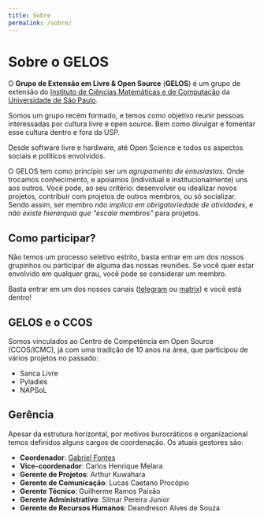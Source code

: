 ```yaml
---
title: Sobre
permalink: /sobre/
---
```


# Sobre o GELOS

O **Grupo de Extensão em Livre & Open Source** (**GELOS**) é um grupo de extensão
do [Instituto de Ciências Matemáticas e de Computação](https://icmc.usp.br) da
[Universidade de São Paulo](https://usp.br).

Somos um grupo recém formado, e temos como objetivo reunir pessoas interessadas
por cultura livre e open source. Bem como divulgar e fomentar esse cultura
dentro e fora da USP.

Desde software livre e hardware, até Open Science e todos os aspectos sociais
e políticos envolvidos.

O GELOS tem como princípio ser um *agrupamento de entusiastas*. Onde trocamos
conhecimento, e apoiamos (individual e institucionalmente) uns aos outros. Você
pode, ao seu critério: desenvolver ou idealizar novos projetos, contribuir com
projetos de outros membros, ou só socializar. Sendo assim, ser membro *não
implica em obrigatoriedade de atividades*, e *não existe hierarquia que "escale
membros"* para projetos.

## Como participar?
Não  temos um processo seletivo estrito, basta entrar em um dos nossos
grupinhos ou participar de alguma das nossas reuniões.  Se você quer estar
envolvido em qualquer grau, você pode se considerar um membro.

Basta entrar em um dos nossos canais ([telegram](https://telegram.gelos.club)
ou [matrix](https://matrix.gelos.club)) e você está dentro!

## GELOS e o CCOS

Somos vinculados ao Centro de Competência em Open Source (CCOS/ICMC), já com
uma tradição de 10 anos na área, que participou de vários projetos no passado:
- Sanca Livre
- Pyladies
- NAPSoL

## Gerência

Apesar da estrutura horizontal, por motivos burocráticos e organizacional temos
definidos alguns cargos de coordenação. Os atuais gestores são:
- **Coordenador**: [Gabriel Fontes](https://misterio.me)
- **Vice-coordenador**: Carlos Henrique Melara
- **Gerente de Projetos**: Arthur Kuwahara
- **Gerente de Comunicação**: Lucas Caetano Procópio
- **Gerente Técnico**: Guilherme Ramos Paixão
- **Gerente Administrativo**: Silmar Pereira Junior
- **Gerente de Recursos Humanos**: Deandreson Alves de Souza
